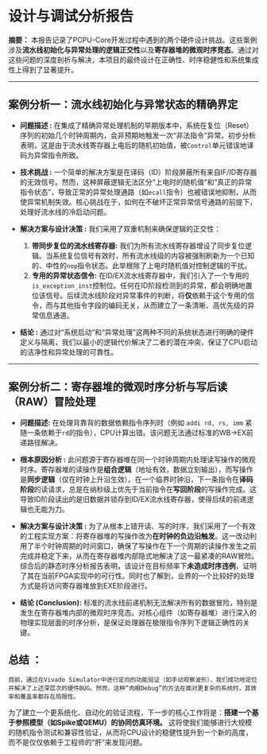 # 设计与调试分析报告

**摘要：** 本报告记录了PCPU-Core开发过程中遇到的两个硬件设计挑战。这些案例涉及**流水线初始化与异常处理的逻辑正交性**以及**寄存器堆的微观时序竞态**。通过对这些问题的深度剖析与解决，本项目的最终设计在正确性、时序稳健性和系统集成性上得到了显著提升。

---

## **案例分析一：流水线初始化与异常状态的精确界定**

*   **问题描述 :**
    在集成了精确异常处理机制的早期版本中，系统在复位（Reset）序列的初始几个时钟周期内，会非预期地触发一次“非法指令”异常。初步分析表明，这是由于流水线寄存器上电后的随机初始值，被`Control`单元错误地译码为异常指令所致。

*   **技术挑战 :**
    一个简单的解决方案是在译码（ID）阶段屏蔽所有来自IF/ID寄存器的无效信号。然而，这种屏蔽逻辑无法区分“上电时的随机值”和“真正的异常指令状态”，导致正常的异常处理通路（如`ecall`指令）也被错误地抑制，从而使异常机制失效。核心挑战在于，如何在不破坏正常异常信号通路的前提下，处理好流水线的冷启动问题。

*   **解决方案与设计决策 :**
    我们采用了双重机制来确保逻辑的正交性：
    1.  **带同步复位的流水线寄存器:** 我们为所有流水线寄存器增设了同步复位逻辑。当系统复位信号有效时，所有流水线级的内容被强制刷新为一个已知的、中性的`nop`指令状态。此举根除了上电时随机值对控制逻辑的干扰。
    2.  **专用的异常状态信令:** 在ID/EX流水线寄存器中，我们引入了一个专用的`is_exception_inst`控制位。任何在ID阶段检测到的异常，都会明确地置位该信号。后续流水线阶段对异常事件的判断，将**仅**依赖于这个专用的信令，而与其他指令字段的编码无关，从而建立了一条清晰、高优先级的异常信息通道。

*   **结论 :**
    通过对“系统启动”和“异常处理”这两种不同的系统状态进行明确的硬件定义与隔离，我们以最小的逻辑代价解决了二者的潜在冲突，保证了CPU启动的洁净性和异常处理的可靠性。

---

## **案例分析二：寄存器堆的微观时序分析与写后读（RAW）冒险处理**

*   **问题描述:**
    在处理背靠背的数据依赖指令序列时（例如 `addi rd, rs, imm` 紧随一条依赖于`rd`的指令），CPU计算出错。该问题无法通过标准的WB->EX前递路径解决。

*   **根本原因分析 :**
    此问题源于寄存器堆在同一个时钟周期内处理读写操作的微观时序。寄存器堆的读操作是**组合逻辑**（地址有效，数据立刻输出），而写操作是**同步逻辑**（仅在时钟上升沿生效）。在一个临界时钟沿，下一条指令在**译码阶段**的读请求，总是在纳秒级上优先于当前指令在**写回阶段**的写操作完成。这导致ID阶段读出的是旧数据并锁存到ID/EX流水线寄存器，使得后续的前递逻辑也无能为力。

*   **解决方案与设计决策 :**
    为了从根本上错开读、写的时序，我们采用了一个有效的工程实现方案：将寄存器堆的写操作改为**在时钟的负边沿触发**。这一改动利用了半个时钟周期的时间窗口，确保了写操作在下一个周期的读操作发生之前完成并稳定下来，从而在寄存器堆内部隐式地解决了这一最紧凑的RAW冒险。综合后的静态时序分析报告表明，该设计在目标频率下**未造成时序违例**，证明了其在当前FPGA实现中的可行性。同时也了解到，业界的一个比较好的处理方式是将访问寄存器堆放到EXE阶段进行。

*   **结论 (Conclusion):**
    标准的流水线前递机制无法解决所有的数据冒险，特别是发生在寄存器堆内部的微观时序竞态。对核心组件（如寄存器堆）进行深入的物理实现层面的时序分析，是保证处理器在极限指令序列下逻辑正确性的关键。
    
## **总结 ：**
    目前，通过在Vivado Simulator中进行定向的功能验证（如手动观察波形），我们成功地定位并解决了上述深层次的硬件BUG。然而，这种“肉眼Debug”的方法在面对更复杂的系统时，其效率和覆盖率都存在局限性。

为了建立一个更系统化、自动化的验证流程，下一步的核心工作将是：**搭建一个基于参照模型（如Spike或QEMU）的协同仿真环境。** 这将使我们能够进行大规模的随机指令测试和兼容性验证，从而将CPU设计的稳健性提升到一个新的高度，而不是仅仅依赖于工程师的“肝”来发现问题。

